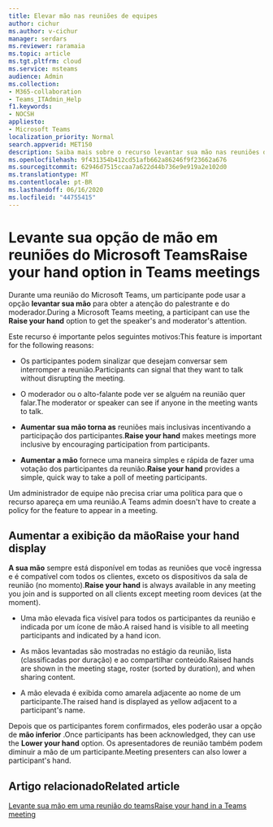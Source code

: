 ```yaml
---
title: Elevar mão nas reuniões de equipes
author: cichur
ms.author: v-cichur
manager: serdars
ms.reviewer: raramaia
ms.topic: article
ms.tgt.pltfrm: cloud
ms.service: msteams
audience: Admin
ms.collection:
- M365-collaboration
- Teams_ITAdmin_Help
f1.keywords:
- NOCSH
appliesto:
- Microsoft Teams
localization_priority: Normal
search.appverid: MET150
description: Saiba mais sobre o recurso levantar sua mão nas reuniões do Microsoft Teams.
ms.openlocfilehash: 9f431354b412cd51afb662a86246f9f23662a676
ms.sourcegitcommit: 62946d7515ccaa7a622d44b736e9e919a2e102d0
ms.translationtype: MT
ms.contentlocale: pt-BR
ms.lasthandoff: 06/16/2020
ms.locfileid: "44755415"
---
```

# <a name="raise-your-hand-option-in-teams-meetings"></a><span data-ttu-id="e23d8-103">Levante sua opção de mão em reuniões do Microsoft Teams</span><span class="sxs-lookup"><span data-stu-id="e23d8-103">Raise your hand option in Teams meetings</span></span>

<span data-ttu-id="e23d8-104">Durante uma reunião do Microsoft Teams, um participante pode usar a opção **levantar sua mão** para obter a atenção do palestrante e do moderador.</span><span class="sxs-lookup"><span data-stu-id="e23d8-104">During a Microsoft Teams meeting, a participant can use the **Raise your hand** option to get the speaker's and moderator's attention.</span></span>

<span data-ttu-id="e23d8-105">Este recurso é importante pelos seguintes motivos:</span><span class="sxs-lookup"><span data-stu-id="e23d8-105">This feature is important for the following reasons:</span></span>

- <span data-ttu-id="e23d8-106">Os participantes podem sinalizar que desejam conversar sem interromper a reunião.</span><span class="sxs-lookup"><span data-stu-id="e23d8-106">Participants can signal that they want to talk without disrupting the meeting.</span></span>

- <span data-ttu-id="e23d8-107">O moderador ou o alto-falante pode ver se alguém na reunião quer falar.</span><span class="sxs-lookup"><span data-stu-id="e23d8-107">The moderator or speaker can see if anyone in the meeting wants to talk.</span></span>  

- <span data-ttu-id="e23d8-108">**Aumentar sua mão torna as** reuniões mais inclusivas incentivando a participação dos participantes.</span><span class="sxs-lookup"><span data-stu-id="e23d8-108">**Raise your hand** makes meetings more inclusive by encouraging participation from participants.</span></span>

- <span data-ttu-id="e23d8-109">**Aumentar a mão** fornece uma maneira simples e rápida de fazer uma votação dos participantes da reunião.</span><span class="sxs-lookup"><span data-stu-id="e23d8-109">**Raise your hand** provides a simple, quick way to take a poll of meeting participants.</span></span>

<span data-ttu-id="e23d8-110">Um administrador de equipe não precisa criar uma política para que o recurso apareça em uma reunião.</span><span class="sxs-lookup"><span data-stu-id="e23d8-110">A Teams admin doesn't have to create a policy for the feature to appear in a meeting.</span></span>

## <a name="raise-your-hand-display"></a><span data-ttu-id="e23d8-111">Aumentar a exibição da mão</span><span class="sxs-lookup"><span data-stu-id="e23d8-111">Raise your hand display</span></span>

<span data-ttu-id="e23d8-112">**A sua mão** sempre está disponível em todas as reuniões que você ingressa e é compatível com todos os clientes, exceto os dispositivos da sala de reunião (no momento).</span><span class="sxs-lookup"><span data-stu-id="e23d8-112">**Raise your hand** is always available in any meeting you join and is supported on all clients except meeting room devices (at the moment).</span></span>

- <span data-ttu-id="e23d8-113">Uma mão elevada fica visível para todos os participantes da reunião e indicada por um ícone de mão.</span><span class="sxs-lookup"><span data-stu-id="e23d8-113">A raised hand is visible to all meeting participants and indicated by a hand icon.</span></span>

- <span data-ttu-id="e23d8-114">As mãos levantadas são mostradas no estágio da reunião, lista (classificadas por duração) e ao compartilhar conteúdo.</span><span class="sxs-lookup"><span data-stu-id="e23d8-114">Raised hands are shown in the meeting stage, roster (sorted by duration), and when sharing content.</span></span>

- <span data-ttu-id="e23d8-115">A mão elevada é exibida como amarela adjacente ao nome de um participante.</span><span class="sxs-lookup"><span data-stu-id="e23d8-115">The raised hand is displayed as yellow adjacent to a participant's name.</span></span>

<span data-ttu-id="e23d8-116">Depois que os participantes forem confirmados, eles poderão usar a opção de **mão inferior** .</span><span class="sxs-lookup"><span data-stu-id="e23d8-116">Once participants has been acknowledged, they can use the **Lower your hand** option.</span></span> <span data-ttu-id="e23d8-117">Os apresentadores de reunião também podem diminuir a mão de um participante.</span><span class="sxs-lookup"><span data-stu-id="e23d8-117">Meeting presenters can also lower a participant's hand.</span></span>

## <a name="related-article"></a><span data-ttu-id="e23d8-118">Artigo relacionado</span><span class="sxs-lookup"><span data-stu-id="e23d8-118">Related article</span></span>

[<span data-ttu-id="e23d8-119">Levante sua mão em uma reunião do teams</span><span class="sxs-lookup"><span data-stu-id="e23d8-119">Raise your hand in a Teams meeting</span></span>](https://support.office.com/article/raise-your-hand-in-a-teams-meeting-bb2dd8e1-e6bd-43a6-85cf-30822667b372?ui=en-US&rs=en-US&ad=US)
